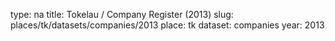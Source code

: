 type: na
title: Tokelau / Company Register (2013)
slug: places/tk/datasets/companies/2013
place: tk
dataset: companies
year: 2013
